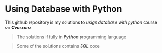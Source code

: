 # Using Database with Python
This github repository is my solutions to _usign database with python_ course on **_Coursera_**
> The solutions if fully in **_Python_** programming language

> Some of the solutions contains **_SQL_** code


